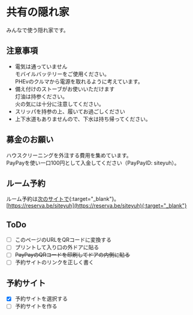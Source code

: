 # 共有の隠れ家
みんなで使う隠れ家です。

## 注意事項

- 電気は通っていません  
モバイルバッテリーをご使用ください。  
PHEvのクルマから電源を取れるように考えています。
- 備え付けのストーブがお使いいただけます  
灯油は持参ください。  
火の気には十分に注意してください。
- スリッパを持参の上、履いてお過ごしください
- 上下水道もありませんので、下水は持ち帰ってください。

## 募金のお願い
ハウスクリーニングを外注する費用を集めています。  
PayPayを使い一口100円として入金してください（PayPayID: siteyuh）。

## ルーム予約
ルーム予約は[次のサイトで](https://reserva.be/siteyuh){:target="_blank"}。  
[https://reserva.be/siteyuh](https://reserva.be/siteyuh){:target="_blank"}

## ToDo

- [ ] このページのURLをQRコードに変換する
- [ ] プリントして入り口の外ドアに貼る
- [ ] <s>PayPayのQRコードを印刷してドアの内側に貼る</s>
- [ ] 予約サイトのリンクを正しく書く

## 予約サイト
- [x] 予約サイトを選択する
- [ ] 予約サイトを作る